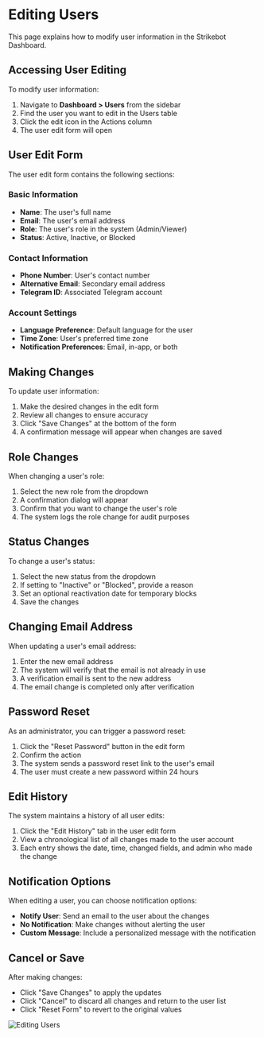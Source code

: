 # Editing Users

This page explains how to modify user information in the Strikebot Dashboard.

## Accessing User Editing

To modify user information:

1. Navigate to **Dashboard > Users** from the sidebar
2. Find the user you want to edit in the Users table
3. Click the edit icon in the Actions column
4. The user edit form will open

## User Edit Form

The user edit form contains the following sections:

### Basic Information
- **Name**: The user's full name
- **Email**: The user's email address
- **Role**: The user's role in the system (Admin/Viewer)
- **Status**: Active, Inactive, or Blocked

### Contact Information
- **Phone Number**: User's contact number
- **Alternative Email**: Secondary email address
- **Telegram ID**: Associated Telegram account

### Account Settings
- **Language Preference**: Default language for the user
- **Time Zone**: User's preferred time zone
- **Notification Preferences**: Email, in-app, or both

## Making Changes

To update user information:

1. Make the desired changes in the edit form
2. Review all changes to ensure accuracy
3. Click "Save Changes" at the bottom of the form
4. A confirmation message will appear when changes are saved

## Role Changes

When changing a user's role:

1. Select the new role from the dropdown
2. A confirmation dialog will appear
3. Confirm that you want to change the user's role
4. The system logs the role change for audit purposes

## Status Changes

To change a user's status:

1. Select the new status from the dropdown
2. If setting to "Inactive" or "Blocked", provide a reason
3. Set an optional reactivation date for temporary blocks
4. Save the changes

## Changing Email Address

When updating a user's email address:

1. Enter the new email address
2. The system will verify that the email is not already in use
3. A verification email is sent to the new address
4. The email change is completed only after verification

## Password Reset

As an administrator, you can trigger a password reset:

1. Click the "Reset Password" button in the edit form
2. Confirm the action
3. The system sends a password reset link to the user's email
4. The user must create a new password within 24 hours

## Edit History

The system maintains a history of all user edits:

1. Click the "Edit History" tab in the user edit form
2. View a chronological list of all changes made to the user account
3. Each entry shows the date, time, changed fields, and admin who made the change

## Notification Options

When editing a user, you can choose notification options:

- **Notify User**: Send an email to the user about the changes
- **No Notification**: Make changes without alerting the user
- **Custom Message**: Include a personalized message with the notification

## Cancel or Save

After making changes:

- Click "Save Changes" to apply the updates
- Click "Cancel" to discard all changes and return to the user list
- Click "Reset Form" to revert to the original values

![Editing Users](../assets/images/editing-users.png)
